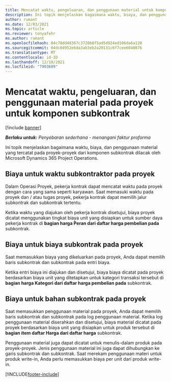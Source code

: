 ```yaml
---
title: Mencatat waktu, pengeluaran, dan penggunaan material untuk komponen subkontrak
description: Ini topik menjelaskan bagaimana waktu, biaya, dan penggunaan material yang tercatat pada proyek-proyek dari komponen subkontrak dilacak oleh Microsoft Dynamics 365 Project Operations.
author: rumant
ms.date: 12/03/2021
ms.topic: article
ms.reviewer: tonyafehr
ms.author: rumant
ms.openlocfilehash: 04c78dd48367c3720b8f5ad5d924ed106da6a128
ms.sourcegitcommit: 04dc8d952e6da3ab3eb2a20131c6f7cee6040876
ms.translationtype: MT
ms.contentlocale: id-ID
ms.lasthandoff: 12/10/2021
ms.locfileid: "7903689"
---
```

# <a name="recording-time-expenses-and-material-usage-on-projects-for-subcontracted-components"></a>Mencatat waktu, pengeluaran, dan penggunaan material pada proyek untuk komponen subkontrak

[!include [banner](../../includes/dataverse-preview.md)]

_**Berlaku untuk:** Penyebaran sederhana - menangani faktur proforma_

Ini topik menjelaskan bagaimana waktu, biaya, dan penggunaan material yang tercatat pada proyek-proyek dari komponen subkontrak dilacak oleh Microsoft Dynamics 365 Project Operations.

## <a name="costing-for-subcontractor-time-on-projects"></a>Biaya untuk waktu subkontraktor pada proyek
Dalam Operasi Proyek, pekerja kontrak dapat mencatat waktu pada proyek dengan cara yang sama seperti karyawan. Saat memasuki waktu pada proyek dan / atau tugas proyek, pekerja kontrak dapat memilih jalur subkontrak dan subkontrak tertentu.

Ketika waktu yang diajukan oleh pekerja kontrak disetujui, biaya proyek dicatat menggunakan tingkat biaya unit yang disiapkan untuk sumber daya pekerja kontrak di **bagian harga Peran dari daftar harga pembelian pada** subkontrak.

## <a name="costing-for-subcontracted-expenses-on-projects"></a>Biaya untuk biaya subkontrak pada proyek
Saat memasukkan biaya yang dikeluarkan pada proyek, Anda dapat memilih baris subkontrak dan subkontrak pada entri biaya. 

Ketika entri biaya ini diajukan dan disetujui, biaya biaya dicatat pada proyek berdasarkan biaya unit yang ditetapkan untuk kategori transaksi tersebut di **bagian harga Kategori dari daftar harga pembelian pada** subkontrak.

## <a name="costing-for-subcontracted-materials-on-projects"></a>Biaya untuk bahan subkontrak pada proyek
Saat memasukkan penggunaan material pada proyek, Anda dapat memilih baris subkontrak dan subkontrak pada log penggunaan material. Ketika log penggunaan material diserahkan dan disetujui, biaya material dicatat pada proyek berdasarkan biaya unit yang disiapkan untuk produk tersebut di **bagian item daftar Harga dari daftar harga** subkontrak.

Penggunaan material juga dapat dicatat untuk menulis-dalam produk pada proyek-proyek. Jenis penggunaan material ini juga dapat dihubungkan ke garis subkontrak dan subkontrak. Saat merekam penggunaan materi untuk produk write-in, Anda perlu memasukkan biaya per unit dari produk write-in. 


[!INCLUDE[footer-include](../../includes/footer-banner.md)]
